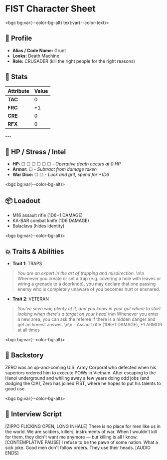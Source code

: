 # <align center>FIST Character Sheet</align>

<bgc bg:var(--color-bg-alt) text:var(--color-text)>
<columns>

## <align center>🧍 Profile</align>

- **Alias / Code Name:** Grunt
- **Looks:**  Death Machine
- **Role:** CRUSADER (kill the right people for the right reasons)

</columns>

<columns>

## <align center>🎲 Stats</align>

| Attribute | Value |
| --------- | ----- |
| **TAC**   | 0     |
| **FRC**   | +1    |
| **CRE**   | 0     |
| **RFX**   | 0     |

<align center>---</align>

## <align center>🎯 HP / Stress / Intel</align>

- **HP:** ☐ ☐ ☐ ☐ ☐ ☐  - *Operative death occurs at 0 HP*
- **Armor:** ☐  - *Subtract from damage taken*
- **War Dice:** ☐ ☐ - *Luck and grit, spend for +1D6*

</columns>
</bgc>

<bgc bg:var(--color-bg-alt)>
## <align center>📦 Loadout</align>

- M16 assault rifle (1D6+1 DAMAGE)
- KA-BAR combat knife (1D6 DAMAGE)
- Balaclava (hides identity)

</bgc>

<bgc bg:var(--color-bg-alt)>
## <align center>💥 Traits & Abilities</align>

- **Trait 1**: TRAPS

> *You are an expert in the art of trapping and misdirection.* \n\n Whenever you create or set a trap (e.g. covering a hole with leaves or wiring a grenade to a doorknob), you may declare that one passing enemy who is completely unaware of you becomes hurt or ensnared.

- **Trait 2**: VETERAN

> *You've seen war, plenty of it, and you know in your gut where to start looking when there's a target on your head.*\n\n Whenever you enter a new area, you can ask the referee if there is a hidden danger and get an honest answer. \n\n - Assault rifle (1D6+1 DAMAGE), +1 ARMOR at all times
</bgc>

<bgc bg:var(--color-bg-alt)>
## <align center>📖 Backstory</align>

<poetry>
ZERO was an up-and-coming U.S. Army Corporal who defected
when his superiors ordered him to execute POWs in Vietnam.
After escaping to the Hanoi underground and whiling away
a few years doing odd jobs (and dodging the CIA), Zero has
joined FIST, where he hopes to put his talents to good use.
</poetry>
</bgc>

<bgc bg:var(--color-bg-alt)>
## <align center>📖 Interview Script</align>

<poetry>
[ZIPPO FLICKING OPEN, LONG INHALE] There is no place for men
like us in the world. We are soldiers, killers, instruments
of war. When I wouldn't kill for them, they didn't want me
anymore — but killing is all I know. [CONTEMPLATIVE PAUSE] I
refuse to be the pawn of some nation. What a sick joke. Good
men don't follow orders. They use their heads. [AUDIO ENDS]
</poetry>
</bgc>
